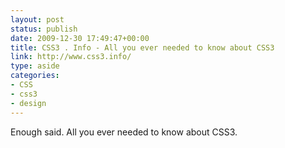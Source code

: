 ```yaml
---
layout: post
status: publish
date: 2009-12-30 17:49:47+00:00
title: CSS3 . Info - All you ever needed to know about CSS3
link: http://www.css3.info/
type: aside
categories:
- CSS
- css3
- design
---
```


Enough said. All you ever needed to know about CSS3.
